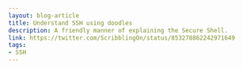 ```yaml
---
layout: blog-article
title: Understand SSH using doodles
description: A friendly manner of explaining the Secure Shell.
link: https://twitter.com/ScribblingOn/status/853278862242971649
tags:
- SSH
---
```

